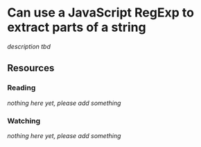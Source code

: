 # Can use a JavaScript RegExp to extract parts of a string
_description tbd_
## Resources
### Reading
_nothing here yet, please add something_
### Watching
_nothing here yet, please add something_
